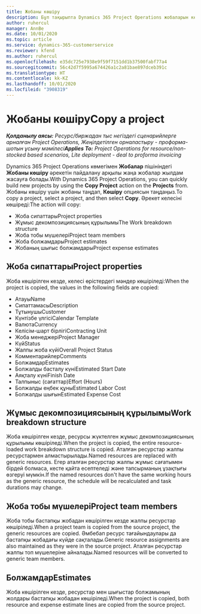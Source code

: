 ```yaml
---
title: Жобаны көшіру
description: Бұл тақырыпта Dynamics 365 Project Operations жобаларын көшіру туралы ақпарат берілген.
author: ruhercul
manager: AnnBe
ms.date: 10/01/2020
ms.topic: article
ms.service: dynamics-365-customerservice
ms.reviewer: kfend
ms.author: ruhercul
ms.openlocfilehash: e35dc725e7938e9f59f7151dd1b37500fabf77a4
ms.sourcegitcommit: 56c42d7f5995a674426a1c2a81bae897dceb391c
ms.translationtype: HT
ms.contentlocale: kk-KZ
ms.lasthandoff: 10/01/2020
ms.locfileid: "3908319"
---
```

# <a name="copy-a-project"></a><span data-ttu-id="f64cb-103">Жобаны көшіру</span><span class="sxs-lookup"><span data-stu-id="f64cb-103">Copy a project</span></span>

<span data-ttu-id="f64cb-104">_**Қолданылу аясы:** Ресурс/биржадан тыс негіздегі сценарийлерге арналған Project Operations, Жеңілдетілген орналастыру - проформа-шотын ұсыну мәмілесі_</span><span class="sxs-lookup"><span data-stu-id="f64cb-104">_**Applies To:** Project Operations for resource/non-stocked based scenarios, Lite deployment - deal to proforma invoicing_</span></span>

<span data-ttu-id="f64cb-105">Dynamics 365 Project Operations көмегімен **Жобалар** пішініндегі **Жобаны көшіру** әрекетін пайдалану арқылы жаңа жобалар жылдам жасауға болады.</span><span class="sxs-lookup"><span data-stu-id="f64cb-105">With Dynamics 365 Project Operations, you can quickly build new projects by using the **Copy Project** action on the **Projects** from.</span></span> <span data-ttu-id="f64cb-106">Жобаны көшіру үшін жобаны таңдап, **Көшіру** опциясын таңдаңыз.</span><span class="sxs-lookup"><span data-stu-id="f64cb-106">To copy a project, select a project, and then select **Copy**.</span></span> <span data-ttu-id="f64cb-107">Әрекет келесіні көшіреді:</span><span class="sxs-lookup"><span data-stu-id="f64cb-107">The action will copy:</span></span>

- <span data-ttu-id="f64cb-108">Жоба сипаттары</span><span class="sxs-lookup"><span data-stu-id="f64cb-108">Project properties</span></span>
- <span data-ttu-id="f64cb-109">Жұмыс декомпозициясының құрылымы</span><span class="sxs-lookup"><span data-stu-id="f64cb-109">The Work breakdown structure</span></span>
- <span data-ttu-id="f64cb-110">Жоба тобы мүшелері</span><span class="sxs-lookup"><span data-stu-id="f64cb-110">Project team members</span></span>
- <span data-ttu-id="f64cb-111">Жоба болжамдары</span><span class="sxs-lookup"><span data-stu-id="f64cb-111">Project estimates</span></span>
- <span data-ttu-id="f64cb-112">Жобаның шығыс болжамдары</span><span class="sxs-lookup"><span data-stu-id="f64cb-112">Project expense estimates</span></span>

## <a name="project-properties"></a><span data-ttu-id="f64cb-113">Жоба сипаттары</span><span class="sxs-lookup"><span data-stu-id="f64cb-113">Project properties</span></span>

<span data-ttu-id="f64cb-114">Жоба көшірілген кезде, келесі өрістердегі мәндер көшіріледі:</span><span class="sxs-lookup"><span data-stu-id="f64cb-114">When the project is copied, the values in the following fields are copied:</span></span>

- <span data-ttu-id="f64cb-115">Атауы</span><span class="sxs-lookup"><span data-stu-id="f64cb-115">Name</span></span>
- <span data-ttu-id="f64cb-116">Сипаттамасы</span><span class="sxs-lookup"><span data-stu-id="f64cb-116">Description</span></span>
- <span data-ttu-id="f64cb-117">Тұтынушы</span><span class="sxs-lookup"><span data-stu-id="f64cb-117">Customer</span></span>
- <span data-ttu-id="f64cb-118">Күнтізбе үлгісі</span><span class="sxs-lookup"><span data-stu-id="f64cb-118">Calendar Template</span></span>
- <span data-ttu-id="f64cb-119">Валюта</span><span class="sxs-lookup"><span data-stu-id="f64cb-119">Currency</span></span>
- <span data-ttu-id="f64cb-120">Келісім-шарт бірлігі</span><span class="sxs-lookup"><span data-stu-id="f64cb-120">Contracting Unit</span></span>
- <span data-ttu-id="f64cb-121">Жоба менеджері</span><span class="sxs-lookup"><span data-stu-id="f64cb-121">Project Manager</span></span>
- <span data-ttu-id="f64cb-122">Күй</span><span class="sxs-lookup"><span data-stu-id="f64cb-122">Status</span></span>
- <span data-ttu-id="f64cb-123">Жалпы жоба күйі</span><span class="sxs-lookup"><span data-stu-id="f64cb-123">Overall Project Status</span></span>
- <span data-ttu-id="f64cb-124">Комментарийлер</span><span class="sxs-lookup"><span data-stu-id="f64cb-124">Comments</span></span>
- <span data-ttu-id="f64cb-125">Болжамдар</span><span class="sxs-lookup"><span data-stu-id="f64cb-125">Estimates</span></span>
- <span data-ttu-id="f64cb-126">Болжалды басталу күні</span><span class="sxs-lookup"><span data-stu-id="f64cb-126">Estimated Start Date</span></span>
- <span data-ttu-id="f64cb-127">Аяқталу күні</span><span class="sxs-lookup"><span data-stu-id="f64cb-127">Finish Date</span></span>
- <span data-ttu-id="f64cb-128">Талпыныс (сағаттар)</span><span class="sxs-lookup"><span data-stu-id="f64cb-128">Effort (Hours)</span></span>
- <span data-ttu-id="f64cb-129">Болжалды еңбек құны</span><span class="sxs-lookup"><span data-stu-id="f64cb-129">Estimated Labor Cost</span></span>
- <span data-ttu-id="f64cb-130">Болжалды шығын</span><span class="sxs-lookup"><span data-stu-id="f64cb-130">Estimated Expense Cost</span></span>

## <a name="work-breakdown-structure"></a><span data-ttu-id="f64cb-131">Жұмыс декомпозициясының құрылымы</span><span class="sxs-lookup"><span data-stu-id="f64cb-131">Work breakdown structure</span></span>

<span data-ttu-id="f64cb-132">Жоба көшірілген кезде, ресурсы жүктелген жұмыс декомпозициясының құрылымы көшіріледі.</span><span class="sxs-lookup"><span data-stu-id="f64cb-132">When the project is copied, the entire resource-loaded work breakdown structure is copied.</span></span> <span data-ttu-id="f64cb-133">Аталған ресурстар жалпы ресурстармен алмастырылады.</span><span class="sxs-lookup"><span data-stu-id="f64cb-133">Named resources are replaced with generic resources.</span></span> <span data-ttu-id="f64cb-134">Егер аталған ресурстар жалпы жұмыс сағатымен бірдей болмаса, кесте қайта есептеледі және тапсырманың ұзақтығы өзгеруі мүмкін.</span><span class="sxs-lookup"><span data-stu-id="f64cb-134">If the named resources don't have the same working hours as the generic resource, the schedule will be recalculated and task durations may change.</span></span>

## <a name="project-team-members"></a><span data-ttu-id="f64cb-135">Жоба тобы мүшелері</span><span class="sxs-lookup"><span data-stu-id="f64cb-135">Project team members</span></span>

<span data-ttu-id="f64cb-136">Жоба тобы бастапқы жобадан көшірілген кезде жалпы ресурстар көшіріледі.</span><span class="sxs-lookup"><span data-stu-id="f64cb-136">When a project team is copied from the source project, the generic resources are copied.</span></span> <span data-ttu-id="f64cb-137">Әмбебап ресурс тағайындаулары да бастапқы жобадағы күйде сақталады.</span><span class="sxs-lookup"><span data-stu-id="f64cb-137">Generic resource assignments are also maintained as they were in the source project.</span></span> <span data-ttu-id="f64cb-138">Аталған ресурстар жалпы топ мүшелеріне айналады.</span><span class="sxs-lookup"><span data-stu-id="f64cb-138">Named resources will be converted to generic team members.</span></span>

## <a name="estimates"></a><span data-ttu-id="f64cb-139">Болжамдар</span><span class="sxs-lookup"><span data-stu-id="f64cb-139">Estimates</span></span>

<span data-ttu-id="f64cb-140">Жоба көшірілген кезде, ресурстар мен шығыстар болжамының жолдары бастапқы жобадан көшіріледі.</span><span class="sxs-lookup"><span data-stu-id="f64cb-140">When the project is copied, both resource and expense estimate lines are copied from the source project.</span></span>